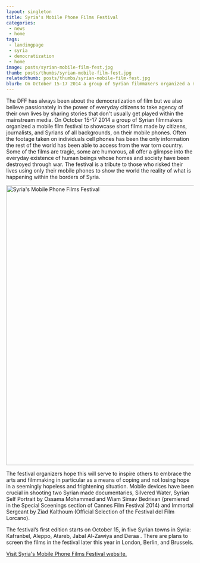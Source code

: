 ```yaml
---
layout: singleton
title: Syria's Mobile Phone Films Festival
categories:
 - news
 - home
tags:
 - landingpage
 - syria
 - democratization
 - home
image: posts/syrian-mobile-film-fest.jpg
thumb: posts/thumbs/syrian-mobile-film-fest.jpg
relatedthumb: posts/thumbs/syrian-mobile-film-fest.jpg
blurb: On October 15-17 2014 a group of Syrian filmmakers organized a mobile film festival to showcase short films made by citizens, journalists, and Syrians of all backgrounds, on their mobile phones.
---
```


The DFF has always been about the democratization of film but we also believe passionately in the power of everyday citizens to take agency of their own lives by sharing stories that don't usually get played within the mainstream media. On October 15-17 2014 a group of Syrian filmmakers organized a mobile film festival to showcase short films made by citizens, journalists, and Syrians of all backgrounds, on their mobile phones. Often the footage taken on individuals cell phones has been the only information the rest of the world has been able to access from the war torn country. Some of the films are tragic, some are humorous, all offer a glimpse into the everyday existence of human beings whose homes and society have been destroyed through war. The festival is a tribute to those who risked their lives using only their mobile phones to show the world the reality of what is happening within the borders of Syria.

<img align="center" class="img-responsive" src="{{ 'posts/SYRIA-FILM-FESTIVAL-570.jpg' | asset_path }}" width="750" alt="Syria's Mobile Phone Films Festival">

The festival organizers hope this will serve to inspire others to embrace the arts and filmmaking in particular as a means of coping and not losing hope in a seemingly hopeless and frightening situation. Mobile devices have been crucial in shooting two Syrian made documentaries, Silvered Water, Syrian Self Portrait by Ossama Mohammed and Wiam Simav Bedrixan (premiered in the Special Sceenings section of Cannes Film Festival 2014)
 and Immortal Sergeant by Ziad Kalthoum (Official Selection of the Festival del Film Lorcano).

The festival’s first edition starts on October 15, in five Syrian towns in Syria: Kafranbel, Aleppo, Atareb, Jabal Al-Zawiya and Deraa . There are plans to screen the films in the festival later this year in London, Berlin, and Brussels.

<a href="http://syria-film.com/index-en.htm" target="_blank">Visit Syria's Mobile Phone Films Festival website.</a>